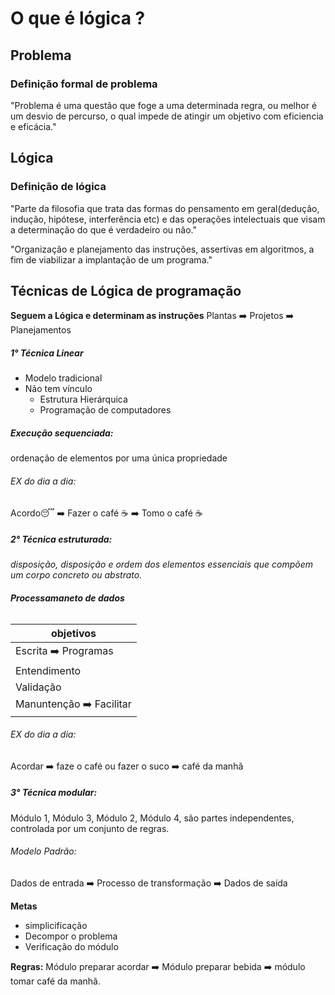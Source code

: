 # O que é lógica ? 

## Problema

### Definição formal de problema

"Problema é uma questão que foge a uma determinada regra, ou melhor é um desvio de percurso, o qual impede de atingir um objetivo com eficiencia e eficácia."

## Lógica

### Definição de lógica

"Parte da filosofia que trata das formas do pensamento em geral(dedução, indução, hipótese, interferência etc) e das operações intelectuais que visam a determinação do que é verdadeiro ou não."

"Organização e planejamento das instruções, assertivas em algoritmos, a fim de viabilizar a implantação de um programa."

## Técnicas de Lógica de programação
**Seguem a Lógica e determinam as instruções**
Plantas ➡️ Projetos ➡️ Planejamentos

##### 1° Técnica Linear
+ Modelo tradicional
+ Não tem vínculo
   - Estrutura Hierárquica
   - Programação de computadores

##### **Execução sequenciada:**
 ordenação de elementos por uma única propriedade

###### EX do dia a dia:
 Acordo😴 ➡️ Fazer o café ☕ ➡️ Tomo o café ☕

##### 2° Técnica estruturada:
 
 *disposição, disposição e ordem dos elementos essenciais que compõem um corpo concreto ou abstrato.*

###### **Processamaneto de dados**
 |objetivos | 
| ----------- |
| Escrita ➡️ Programas | 
|Entendimento |
|Validação |
|Manuntenção ➡️ Facilitar|

###### EX do dia a dia:
Acordar ➡️ faze o café ou fazer o suco ➡️ café da manhã

##### 3° Técnica modular:
Módulo 1, Módulo 3, Módulo 2, Módulo 4, são partes independentes, controlada por um conjunto de regras.

###### Modelo Padrão:

Dados de entrada ➡️ Processo de transformação ➡️ Dados de saída

**Metas**
- simplicificação
- Decompor o problema
- Verificação do módulo


**Regras:**
Módulo preparar acordar ➡️ Módulo preparar bebida ➡️ módulo tomar café da manhã.
